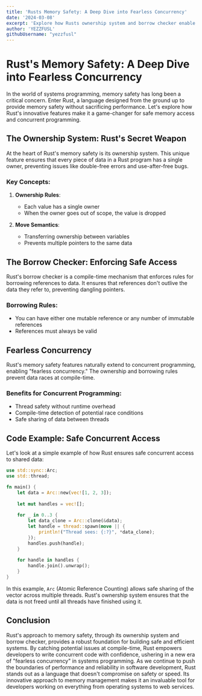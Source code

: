 ```yaml
---
title: 'Rusts Memory Safety: A Deep Dive into Fearless Concurrency'
date: '2024-03-08'
excerpt: 'Explore how Rusts ownership system and borrow checker enable safe and efficient memory access, preventing common programming errors and enhancing concurrent programming.'
author: 'YEZZFUSL'
githubUsername: "yezzfusl"
---
```


# Rust's Memory Safety: A Deep Dive into Fearless Concurrency

In the world of systems programming, memory safety has long been a critical concern. Enter Rust, a language designed from the ground up to provide memory safety without sacrificing performance. Let's explore how Rust's innovative features make it a game-changer for safe memory access and concurrent programming.

## The Ownership System: Rust's Secret Weapon

At the heart of Rust's memory safety is its ownership system. This unique feature ensures that every piece of data in a Rust program has a single owner, preventing issues like double-free errors and use-after-free bugs.

### Key Concepts:

1. **Ownership Rules**: 
   - Each value has a single owner
   - When the owner goes out of scope, the value is dropped

2. **Move Semantics**: 
   - Transferring ownership between variables
   - Prevents multiple pointers to the same data

## The Borrow Checker: Enforcing Safe Access

Rust's borrow checker is a compile-time mechanism that enforces rules for borrowing references to data. It ensures that references don't outlive the data they refer to, preventing dangling pointers.

### Borrowing Rules:

- You can have either one mutable reference or any number of immutable references
- References must always be valid

## Fearless Concurrency

Rust's memory safety features naturally extend to concurrent programming, enabling "fearless concurrency." The ownership and borrowing rules prevent data races at compile-time.

### Benefits for Concurrent Programming:

- Thread safety without runtime overhead
- Compile-time detection of potential race conditions
- Safe sharing of data between threads

## Code Example: Safe Concurrent Access

Let's look at a simple example of how Rust ensures safe concurrent access to shared data:

```rust
use std::sync::Arc;
use std::thread;

fn main() {
    let data = Arc::new(vec![1, 2, 3]);
    
    let mut handles = vec![];
    
    for _ in 0..3 {
        let data_clone = Arc::clone(&data);
        let handle = thread::spawn(move || {
            println!("Thread sees: {:?}", *data_clone);
        });
        handles.push(handle);
    }
    
    for handle in handles {
        handle.join().unwrap();
    }
}
```
In this example, `Arc` (Atomic Reference Counting) allows safe sharing of the vector across multiple threads. Rust's ownership system ensures that the data is not freed until all threads have finished using it.

## Conclusion
Rust's approach to memory safety, through its ownership system and borrow checker, provides a robust foundation for building safe and efficient systems. By catching potential issues at compile-time, Rust empowers developers to write concurrent code with confidence, ushering in a new era of "fearless concurrency" in systems programming.
As we continue to push the boundaries of performance and reliability in software development, Rust stands out as a language that doesn't compromise on safety or speed. Its innovative approach to memory management makes it an invaluable tool for developers working on everything from operating systems to web services.


